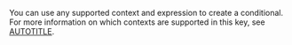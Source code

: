 You can use any supported context and expression to create a conditional. For more information on which contexts are supported in this key, see [AUTOTITLE](/actions/learn-github-actions/contexts#context-availability).
